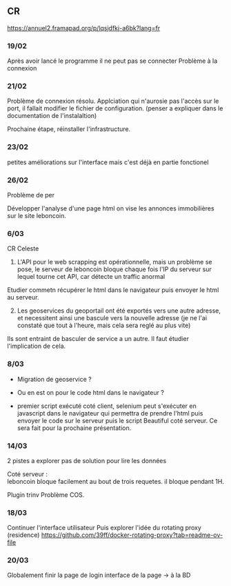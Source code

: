## CR
https://annuel2.framapad.org/p/lqsjdfkj-a6bk?lang=fr

### 19/02
Après avoir lancé le programme il ne peut pas se connecter
Problème à la connexion

### 21/02
Problème de connexion résolu. Applciation qui n'aurosie pas l'accès sur le port, il fallait modifier le fichier de configuration.
(penser a expliquer dans le documentation de l'instalaltion) 

Prochaine étape, réinstaller l'infrastructure.

### 23/02
petites améliorations sur l'interface
mais c'est déjà en partie fonctionel 

### 26/02
Problème de per


Développer l'analyse d'une page html 
on vise les annonces immobilières sur le site leboncoin.

### 6/03 

CR Celeste

1. L'API pour le web scrapping est opérationnelle, mais un problème se pose, le serveur de leboncoin bloque chaque fois l'IP du serveur sur lequel tourne cet API, car détecte un traffic anormal

Etudier commetn récupérer le html dans le navigateur puis envoyer le html au serveur.

2. Les geoservices du geoportail ont été exportés vers une autre adresse, et necessitent ainsi une bascule vers la nouvelle adresse (je ne l'ai constaté que tout à l'heure, mais cela sera reglé au plus vite)

Ils sont entraint de basculer de service a un autre. Il faut étudier l'implication de cela.

### 8/03

- Migration de geoservice ?
- Ou en est on pour le code html dans le navigateur ?

- premier script exécuté coté client, selenium peut s'exécuter en javascript dans le navigateur qui permettra de prendre l'html puis envoyer le code sur le serveur puis le script Beautiful coté serveur. Ce sera fait pour la prochaine présentation.


### 14/03

2 pistes a explorer 
	pas de solution pour lire les données

Coté serveur :	
	leboncoin bloque facilement au bout de trois requetes.
	il bloque pendant 1H.

Plugin trinv
	Problème COS.

### 18/03

Continuer l'interface utilisateur
Puis explorer l'idée du rotating proxy (residence)
https://github.com/39ff/docker-rotating-proxy?tab=readme-ov-file

### 20/03

Globalement finir la page de login interface
	de la page -> à la BD
	



















